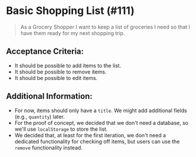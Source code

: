 # Basic Shopping List (#111)

> As a Grocery Shopper
> I want to keep a list of groceries I need
> so that I have them ready for my next shopping trip.

## Acceptance Criteria:

- It should be possible to add items to the list.
- It should be possible to remove items.
- It should be possible to edit items.

## Additional Information:

- For now, items should only have a `title`. We might add additional fields (e.g., `quantity`) later.
- For the proof of concept, we decided that we don't need a database, so we'll use `localStorage` to store the list.
- We decided that, at least for the first iteration, we don't need a dedicated functionality for checking off items, but users can use the `remove` functionality instead.
